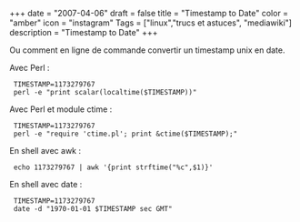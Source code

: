 +++
date = "2007-04-06"
draft = false
title = "Timestamp to Date"
color = "amber"
icon = "instagram"
Tags = ["linux","trucs et astuces", "mediawiki"]
description = "Timestamp to Date"
+++

Ou comment en ligne de commande convertir un timestamp unix en date.

Avec Perl :

     TIMESTAMP=1173279767
     perl -e "print scalar(localtime($TIMESTAMP))"

Avec Perl et module ctime :

     TIMESTAMP=1173279767
     perl -e "require 'ctime.pl'; print &ctime($TIMESTAMP);"

En shell avec awk :

     echo 1173279767 | awk '{print strftime("%c",$1)}'

En shell avec date :

     TIMESTAMP=1173279767
     date -d "1970-01-01 $TIMESTAMP sec GMT"
